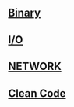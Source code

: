 ## [Binary](https://github.com/keepinmindsh/tech-education/blob/main/01_basic/01_basic/README.md)

## [I/O](https://github.com/keepinmindsh/tech-education/blob/main/01_basic/02_IO/README.md)

## [NETWORK](https://github.com/keepinmindsh/tech-education/blob/main/01_basic/03_Network/README.md)

## [Clean Code](https://github.com/keepinmindsh/tech-education/blob/main/01_basic/04_CleanCode/README.md)